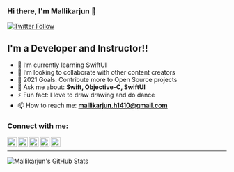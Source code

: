 
### Hi there, I'm Mallikarjun  👋


[![Twitter Follow](https://img.shields.io/twitter/follow/Mallikarjun_iOS?color=1DA1F2&logo=twitter&style=for-the-badge)](https://twitter.com/intent/follow?original_referer=https%3A%2F%2Fgithub.com%2FMallikarjun_iOS&screen_name=Mallikarjun_iOS)

## I'm a Developer and Instructor!!

- 🌱 I’m currently learning SwiftUI
- 👯 I’m looking to collaborate with other content creators
- 🥅 2021 Goals: Contribute more to Open Source projects
- 💬 Ask me about: **Swift, Objective-C, SwiftUI**
- ⚡ Fun fact: I love to draw drawing and do dance
- 📫 How to reach me: **mallikarjun.h1410@gmail.com**

### Connect with me:

[<img align="left" alt="Mallikarjun | LinkedIn" width="22px" src="https://user-images.githubusercontent.com/27955299/125941941-cd5c2a96-4bf1-462e-a8b3-7cf4e164c514.png" />][linkedin]
[<img align="left" alt="Mallikarjun | Twitter" width="22px" src="https://user-images.githubusercontent.com/27955299/125941195-79b3ef38-3d35-46ad-a9c4-1b4a09a1451e.png" />][twitter]
[<img align="left" alt="Mallikarjun | YouTube" width="22px" src="https://user-images.githubusercontent.com/27955299/125941482-8bd6939f-2f26-4094-8757-8790537104d4.png" />][youtube]
[<img align="left" alt="Mallikarjun | YouTube" width="22px" src="https://user-images.githubusercontent.com/27955299/125940590-1cdadbff-62c0-4fe2-ac9d-4985c9613e80.png" />][facebook]
[<img align="left" alt="Mallikarjun | YouTube" width="22px" src="https://user-images.githubusercontent.com/27955299/125940938-ff45c9ae-cdd1-47c5-ac32-969f7356105a.png" />][quora]

<br />

---

<img align="left" alt="Mallikarjun's GitHub Stats" src="https://github-readme-stats.vercel.app/api?username=MallikarjunH&show_icons=true&hide_border=true&count_private=true&theme=dark" />


















[twitter]: https://twitter.com/Mallikarjun_iOS
[linkedin]: https://www.linkedin.com/in/mallikarjun-hanagandi-740b53133
[youtube]: https://www.youtube.com/channel/UCBW3PAPKWOKHf7tqTRYG_FQ
[facebook]: https://www.facebook.com/mallikarjun.hanagandi.7
[quora]: https://www.quora.com/profile/Mallikarjun-Hanagandi

